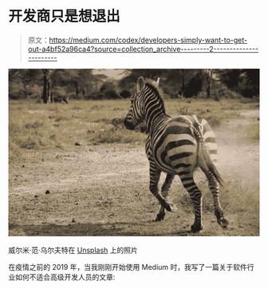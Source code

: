 # 开发商只是想退出

> 原文：<https://medium.com/codex/developers-simply-want-to-get-out-a4bf52a96ca4?source=collection_archive---------2----------------------->

![](img/b14b29254ff5e3a9079c8a797f95874a.png)

威尔米·范·乌尔夫特在 [Unsplash](https://unsplash.com?utm_source=medium&utm_medium=referral) 上的照片

在疫情之前的 2019 年，当我刚刚开始使用 Medium 时，我写了一篇关于软件行业如何不适合高级开发人员的文章: